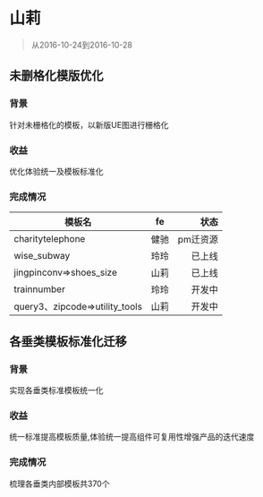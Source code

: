 # 山莉

> 从2016-10-24到2016-10-28


## 未删格化模版优化

### 背景
针对未栅格化的模板，以新版UE图进行栅格化


### 收益

优化体验统一及模板标准化

### 完成情况

| 模板名 | fe | 状态 |
| ----- | -- | ---:|
| charitytelephone | 健驰 | pm迁资源 |
| wise_subway | 玲玲 | 已上线 |
| jingpinconv=>shoes_size | 山莉 | 已上线 |
| trainnumber | 玲玲 | 开发中 |
| query3、zipcode=>utility_tools | 山莉 | 开发中 |

## 各垂类模板标准化迁移

### 背景
实现各垂类标准模板统一化

### 收益

统一标准提高模板质量,体验统一提高组件可复用性增强产品的迭代速度

### 完成情况
梳理各垂类内部模板共370个
